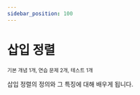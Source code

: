 ```yaml
---
sidebar_position: 100
---
```


# 삽입 정렬

<sup>기본 개념 1개, 연습 문제 2개, 테스트 1개</sup>

삽입 정렬의 정의와 그 특징에 대해 배우게 됩니다.